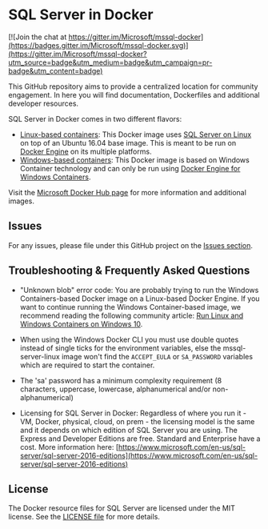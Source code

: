 # SQL Server in Docker

[![Join the chat at https://gitter.im/Microsoft/mssql-docker](https://badges.gitter.im/Microsoft/mssql-docker.svg)](https://gitter.im/Microsoft/mssql-docker?utm_source=badge&utm_medium=badge&utm_campaign=pr-badge&utm_content=badge)

This GitHub repository aims to provide a centralized location for community engagement. In here you will find documentation, Dockerfiles and additional developer resources. 

SQL Server in Docker comes in two different flavors:
- [Linux-based containers](https://github.com/Microsoft/mssql-docker/tree/master/linux): This Docker image uses [SQL Server on Linux](https://docs.microsoft.com/en-us/sql/linux/) on top of an Ubuntu 16.04 base image. This is meant to be run on [Docker Engine](https://www.docker.com/products/overview) on its multiple platforms.
- [Windows-based containers](https://github.com/Microsoft/mssql-docker/tree/master/windows): This Docker image is based on Windows Container technology and can only be run using [Docker Engine for Windows Containers](https://msdn.microsoft.com/en-us/virtualization/windowscontainers/docker/configure_docker_daemon).

Visit the [Microsoft Docker Hub page](https://hub.docker.com/u/microsoft) for more information and additional images.

## Issues

For any issues, please file under this GitHub project on the [Issues section](https://github.com/Microsoft/mssql-docker/issues).

## Troubleshooting & Frequently Asked Questions

- "Unknown blob" error code: You are probably trying to run the Windows Containers-based Docker image on a Linux-based Docker Engine. If you want to continue running the Windows Container-based image, we recommend reading the following community article: [Run Linux and Windows Containers on Windows 10](https://stefanscherer.github.io/run-linux-and-windows-containers-on-windows-10/).

- When using the Windows Docker CLI you must use double quotes instead of single ticks for the environment variables, else the mssql-server-linux image won't find the `ACCEPT_EULA` or `SA_PASSWORD` variables which are required to start the container.

- The 'sa' password has a minimum complexity requirement (8 characters, uppercase, lowercase, alphanumerical and/or non-alphanumerical)

- Licensing for SQL Server in Docker: Regardless of where you run it - VM, Docker, physical, cloud, on prem - the licensing model is the same and it depends on which edition of SQL Server you are using. The Express and Developer Editions are free. Standard and Enterprise have a cost. More information here: [https://www.microsoft.com/en-us/sql-server/sql-server-2016-editions](https://www.microsoft.com/en-us/sql-server/sql-server-2016-editions)

## License

The Docker resource files for SQL Server are licensed under the MIT license.  See the [LICENSE file](LICENSE) for more details.

